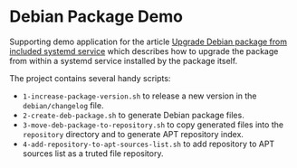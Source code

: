 # Debian Package Demo

Supporting demo application for the article [Upgrade Debian package from included systemd service](https://vkuzel.com/upgrade-debian-package-from-included-systemd-service) which describes how to upgrade the package from within a systemd service installed by the package itself.

The project contains several handy scripts:

* `1-increase-package-version.sh` to release a new version in the `debian/changelog` file.
* `2-create-deb-package.sh` to generate Debian package files.
* `3-move-deb-package-to-repository.sh` to copy generated files into the `repository` directory and to generate APT repository index.
* `4-add-repository-to-apt-sources-list.sh` to add repository to APT sources list as a truted file repository.
